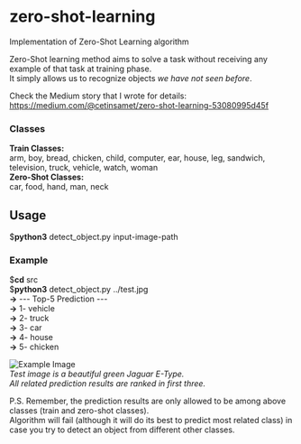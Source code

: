 # zero-shot-learning
Implementation of Zero-Shot Learning algorithm  
  
Zero-Shot learning method aims to solve a task without receiving any example of that task at training phase.  
It simply allows us to recognize objects *we have not seen before*.  
  
Check the Medium story that I wrote for details: https://medium.com/@cetinsamet/zero-shot-learning-53080995d45f  
  
### Classes  
**Train Classes:**  
arm, boy, bread, chicken, child, computer, ear, house, leg, sandwich, television, truck, vehicle, watch, woman  
**Zero-Shot Classes:**  
car, food, hand, man, neck  
  
## Usage  
$**python3**  detect_object.py  input-image-path  
  
### Example  
$**cd**  src  
$**python3**  detect_object.py  ../test.jpg  
**->** --- Top-5 Prediction ---  
**->** 1- vehicle  
**->** 2- truck  
**->** 3- car  
**->** 4- house  
**->** 5- chicken  
  
![Example Image](https://github.com/cetinsamet/zero-shot-learning/blob/master/test.jpg)  
*Test image is a beautiful green Jaguar E-Type.*  
*All related prediction results are ranked in first three.*  
  
P.S. Remember, the prediction results are only allowed to be among above classes (train and zero-shot classes).  
Algorithm will fail (although it will do its best to predict most related class) in case you try to detect an object from different other classes.
